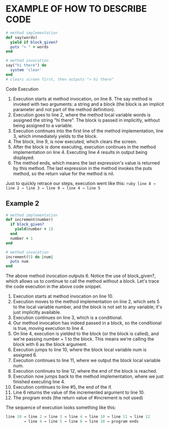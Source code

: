 # EXAMPLE OF HOW TO DESCRIBE CODE
```ruby
# method implementation
def say(words)
  yield if block_given?
  puts "> " + words
end

# method invocation
say("hi there") do
  system 'clear'
end
# clears screen first, then outputs "> hi there"
```
Code Execution
1. Execution starts at method invocation, on line 8. The say method is invoked with two arguments: a string and a block (the block is an implicit parameter and not part of the method definition).
2. Execution goes to line 2, where the method local variable words is assigned the string "hi there". The block is passed in implicitly, without being assigned to a variable.
3. Execution continues into the first line of the method implementation, line 3, which immediately yields to the block.
4. The block, line 9, is now executed, which clears the screen.
5. After the block is done executing, execution continues in the method implementation on line 4. Executing line 4 results in output being displayed.
6. The method ends, which means the last expression's value is returned by this method. The last expression in the method invokes the puts method, so the return value for the method is nil.

Just to quickly retrace our steps, execution went like this:
    ```ruby
    line 8 → line 2 → line 3 → line 9 → line 4 → line 5
    ```


## Example 2
```ruby
# method implementation
def increment(number)
  if block_given?
    yield(number + 1)
  end
  number + 1
end

# method invocation
increment(5) do |num|
  puts num
end
```

The above method invocation outputs 6. Notice the use of block_given?, which allows us to continue to call the method without a block. Let's trace the code execution in the above code snippet.

1. Execution starts at method invocation on line 10.
2. Execution moves to the method implementation on line 2, which sets 5 to the local variable number, and the block is not set to any variable; it's just implicitly available.
3. Execution continues on line 3, which is a conditional.
4. Our method invocation has indeed passed in a block, so the conditional is true, moving execution to line 4.
5. On line 4, execution is yielded to the block (or the block is called), and we're passing number + 1 to the block. This means we're calling the block with 6 as the block argument.
6. Execution jumps to line 10, where the block local variable num is assigned 6.
7. Execution continues to line 11, where we output the block local variable num.
8. Execution continues to line 12, where the end of the block is reached.
9. Execution now jumps back to the method implementation, where we just finished executing line 4.
10. Execution continues to line #5, the end of the if.
11. Line 6 returns the value of the incremented argument to line 10.
12. The program ends (the return value of #increment is not used)

The sequence of execution looks something like this:
```ruby
line 10 → line 2 → line 3 → line 4 → line 10 → line 11 → line 12
        → line 4 → line 5 → line 6 → line 10 → program ends
```
